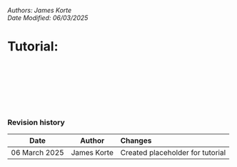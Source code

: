*Authors: James Korte &nbsp;&nbsp;&nbsp;&nbsp;&nbsp;&nbsp;&nbsp;&nbsp;&nbsp;&nbsp;&nbsp;&nbsp;&nbsp;&nbsp;&nbsp;&nbsp;&nbsp;&nbsp;&nbsp;&nbsp;&nbsp;&nbsp;&nbsp;&nbsp;&nbsp;&nbsp;&nbsp;&nbsp;&nbsp;&nbsp;&nbsp;&nbsp;&nbsp;&nbsp;&nbsp;&nbsp;&nbsp;&nbsp;&nbsp;&nbsp;&nbsp;&nbsp;&nbsp;&nbsp;&nbsp;&nbsp;&nbsp;&nbsp;&nbsp;&nbsp;&nbsp;&nbsp;&nbsp;&nbsp;&nbsp;&nbsp;&nbsp;&nbsp;&nbsp;&nbsp;&nbsp;&nbsp;&nbsp;&nbsp;&nbsp;&nbsp;&nbsp;&nbsp;&nbsp;&nbsp;&nbsp;&nbsp;&nbsp;&nbsp;&nbsp;&nbsp;&nbsp;&nbsp;&nbsp;&nbsp;&nbsp;&nbsp;&nbsp;&nbsp;&nbsp;&nbsp; Date Modified: 06/03/2025*

# Tutorial: 







 <br> <br> <br> <br> <br> <br>

### Revision history

|     Date      |   Author    | Changes                          |
|:-------------:|:-----------:|:---------------------------------|
| 06 March 2025 | James Korte | Created placeholder for tutorial |




